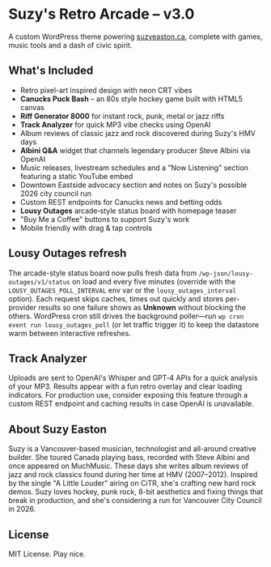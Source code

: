# Suzy's Retro Arcade – v3.0
A custom WordPress theme powering [suzyeaston.ca](https://suzyeaston.ca), complete with games, music tools and a dash of civic spirit.

## What's Included
- Retro pixel-art inspired design with neon CRT vibes
- **Canucks Puck Bash** – an 80s style hockey game built with HTML5 canvas
- **Riff Generator 8000** for instant rock, punk, metal or jazz riffs
- **Track Analyzer** for quick MP3 vibe checks using OpenAI
- Album reviews of classic jazz and rock discovered during Suzy's HMV days
- **Albini Q&A** widget that channels legendary producer Steve Albini via OpenAI
- Music releases, livestream schedules and a "Now Listening" section featuring a static YouTube embed
- Downtown Eastside advocacy section and notes on Suzy's possible 2026 city council run
- Custom REST endpoints for Canucks news and betting odds
- **Lousy Outages** arcade‑style status board with homepage teaser
- "Buy Me a Coffee" buttons to support Suzy's work
- Mobile friendly with drag & tap controls

## Lousy Outages refresh
The arcade-style status board now pulls fresh data from `/wp-json/lousy-outages/v1/status` on load and every five minutes (override with the `LOUSY_OUTAGES_POLL_INTERVAL` env var or the `lousy_outages_interval` option). Each request skips caches, times out quickly and stores per-provider results so one failure shows as **Unknown** without blocking the others. WordPress cron still drives the background poller—run `wp cron event run lousy_outages_poll` (or let traffic trigger it) to keep the datastore warm between interactive refreshes.

## Track Analyzer
Uploads are sent to OpenAI's Whisper and GPT‑4 APIs for a quick analysis of your
MP3. Results appear with a fun retro overlay and clear loading indicators. For
production use, consider exposing this feature through a custom REST endpoint
and caching results in case OpenAI is unavailable.

## About Suzy Easton
Suzy is a Vancouver-based musician, technologist and all-around creative builder. She toured Canada playing bass, recorded with Steve Albini and once appeared on MuchMusic. These days she writes album reviews of jazz and rock classics found during her time at HMV (2007–2012). Inspired by the single "A Little Louder" airing on CiTR, she's crafting new hard rock demos. Suzy loves hockey, punk rock, 8-bit aesthetics and fixing things that break in production, and she's considering a run for Vancouver City Council in 2026.

## License
MIT License. Play nice.
